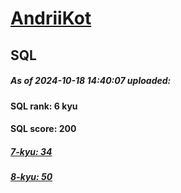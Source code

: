 # [AndriiKot](https://www.codewars.com/users/AndriiKot) 
## SQL
##### As of 2024-10-18 14:40:07 uploaded:
#### SQL rank: 6 kyu
#### SQL score: 200
##### [7-kyu: 34](https://github.com/AndriiKot/SQL__CodeWars/tree/main/kyu-7)
##### [8-kyu: 50](https://github.com/AndriiKot/SQL__CodeWars/tree/main/kyu-8)

